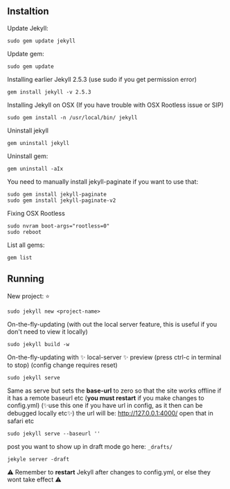 ## **Instaltion**

Update Jekyll:
```
sudo gem update jekyll
```

Update gem:
```
sudo gem update
```

Installing earlier Jekyll 2.5.3 (use sudo if you get permission error)
```
gem install jekyll -v 2.5.3
```

Installing Jekyll on OSX (If you have trouble with OSX Rootless issue or SIP)
```
sudo gem install -n /usr/local/bin/ jekyll
```

Uninstall jekyll
```
gem uninstall jekyll
```

Uninstall gem:
```
gem uninstall -aIx
```

You need to manually install jekyll-paginate if you want to use that:
```
sudo gem install jekyll-paginate
sudo gem install jekyll-paginate-v2
```

Fixing OSX Rootless
```
sudo nvram boot-args="rootless=0"
sudo reboot
```

List all gems:
```
gem list
```

## **Running**

New project: ⭐️
```
sudo jekyll new <project-name>
```

On-the-fly-updating (with out the local server feature, this is useful if you don't need to view it locally)
```
sudo jekyll build -w
```

On-the-fly-updating with  ✨ local-server ✨ preview (press ctrl-c in terminal to stop) (config change requires reset)
```
sudo jekyll serve
```
Same as serve but sets the **base-url** to zero so that the site works offline if it has a remote baseurl etc
(**you must restart** if you make changes to config.yml) (✨use this one if you have url in config, as it then can be debugged locally etc✨)
the url will be: http://127.0.0.1:4000/ open that in safari etc
```
sudo jekyll serve --baseurl ''
```

post you want to show up in draft mode go here: `_drafts/`
```
jekyle server -draft
```

⚠️️ Remember to **restart** Jekyll after changes to config.yml, or else they wont take effect ⚠️️
